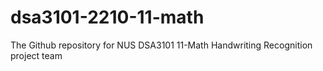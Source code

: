# dsa3101-2210-11-math
The Github repository for NUS DSA3101 11-Math Handwriting Recognition project team

